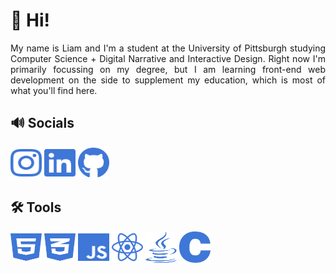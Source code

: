# 👋 Hi!

<div align="justify">
    My name is Liam and I'm a student at the University of Pittsburgh studying Computer Science + Digital Narrative and Interactive Design. Right now I'm primarily focussing on my degree, but I am learning front-end web development on the side to supplement my education, which is most of what you'll find here.
</div>

## 🔊 Socials
<p float="left">
    <a href="https://www.instagram.com/liamsullivanphoto/"><img src="instagram.svg" width="50" height="50"></a>
    <a href="https://www.linkedin.com/in/liambsulliva/"><img src="linkedin.svg" width="50" height="50"></a>
    <a href="https://github.com/liambsulliva"><img src="github.svg" width="50" height="50"></a>
</p>

## 🛠️ Tools
<p float="left">
    <a href="https://developer.mozilla.org/en-US/docs/Glossary/HTML5"><img src="html5.svg" width="50" height="50"></a>
    <a href="https://developer.mozilla.org/en-US/docs/Web/CSS"><img src="css3-alt.svg" width="50" height="50"></a>
    <a href="https://developer.mozilla.org/en-US/docs/Web/JavaScript"><img src="js.svg" width="50" height="50"></a>
    <a href="https://react.dev"><img src="react.svg" width="50" height="50"></a>
    <a href="https://www.java.com/en/"><img src="java.svg" width="50" height="50"></a>
    <a href="https://en.wikipedia.org/wiki/C_(programming_language)"><img src="c.svg" width="50" height="50"></a>
</p>
